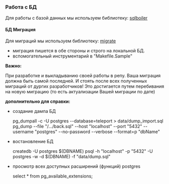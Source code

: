 ### Работа с БД

Для работы с базой данных мы используем библиотеку: [sqlboiler](https://github.com/volatiletech/sqlboiler)

#### БД Миграция 
Для миграций мы используем библиотеку: [migrate](https://github.com/webnice/migrate)

* миграция пишется в обе стороны и строго на локальной БД.
* вспомогательный инструментарий в "Makefile.Sample"

**Важно:**

При разработке и выкладыванию своей работы в репу.
Ваша миграция должна быть самой последней. И стоять после всех полученных миграций от дургих разработчиков!
Это достигается путем перебивания на новую миграцию (то есть актуализации Вашей миграции по дате)

**дополнительно для справки:**

- создание дампа БД


    pg_dumpall -c -U postgres --database=teleport > data/dump_import.sql
    pg_dump --file "/.../back.sql" --host "localhost" --port "5432" --username "postgres" --no-password --verbose --format=p "dbName"

- востановление БД


    createdb -U postgres $(DBNAME)
    psql -h "localhost" -p "5432" -U postgres -w -d $(DBNAME) -f "data/dump.sql"

- просмотр всех доступных расширений (функций) postgres

    select * from pg_available_extensions;